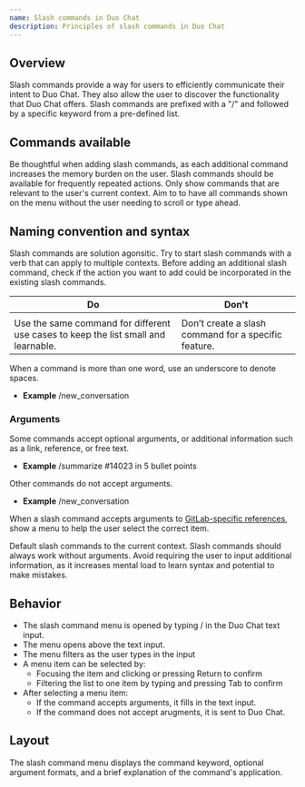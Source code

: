 ```yaml
---
name: Slash commands in Duo Chat
description: Principles of slash commands in Duo Chat
---
```


## Overview

Slash commands provide a way for users to efficiently communicate their intent to Duo Chat. They also allow the user to discover the functionality that Duo Chat offers. Slash commands are prefixed with a "/" and followed by a specific keyword from a pre-defined list.

## Commands available

Be thoughtful when adding slash commands, as each additional command increases the memory burden on the user. Slash commands should be available for frequently repeated actions. Only show commands that are relevant to the user's current context. Aim to to have all commands shown on the menu without the user needing to scroll or type ahead.

## Naming convention and syntax

Slash commands are solution agonsitic. Try to start slash commands with a verb that can apply to multiple contexts. Before adding an additional slash command, check if the action you want to add could be incorporated in the existing slash commands.

| Do                                                                                                                                                      | Don't                                                                                                                                                                       |
| ------------------------------------------------------------------------------------------------------------------------------------------------------- | --------------------------------------------------------------------------------------------------------------------------------------------------------------------------- |
| <figure-img alt="Solution agnositic slash command" label="Example of a desired slash command (fix)" src="/img/slash-command-agnostic.svg"></figure-img> | <figure-img alt="Solution specific slash command" label="Example of a slash command that's too specific (fix_pipeline)" src="/img/slash-command-specific.svg"></figure-img> |
| Use the same command for different use cases to keep the list small and learnable.                                                                      | Don’t create a slash command for a specific feature.                                                                                                                        |

When a command is more than one word, use an underscore to denote spaces.

- **Example** /new_conversation

### Arguments

Some commands accept optional arguments, or additional information such as a link, reference, or free text.

- **Example** /summarize #14023 in 5 bullet points

Other commands do not accept arguments.

- **Example** /new_conversation

When a slash command accepts arguments to [GitLab-specific references](https://docs.gitlab.com/ee/user/markdown.html#gitlab-specific-references), show a menu to help the user select the correct item.

<figure-img alt="Example of a menu to filter issues" label="Example of a menu to filter issues" src="/img/issue-filter.svg"></figure-img>

Default slash commands to the current context. Slash commands should always work without arguments. Avoid requiring the user to input additional information, as it increases mental load to learn syntax and potential to make mistakes.

## Behavior

- The slash command menu is opened by typing / in the Duo Chat text input.
- The menu opens above the text input.
- The menu filters as the user types in the input
- A menu item can be selected by:
  - Focusing the item and clicking or pressing Return to confirm
  - Filtering the list to one item by typing and pressing Tab to confirm
- After selecting a menu item:
  - If the command accepts arguments, it fills in the text input.
  - If the command does not accept arugments, it is sent to Duo Chat.

## Layout

<figure-img alt="Example of the slash command menu" label="Example of the slash command menu" src="/img/slash-command-arguments.svg"></figure-img>

The slash command menu displays the command keyword, optional argument formats, and a brief explanation of the command's application.
